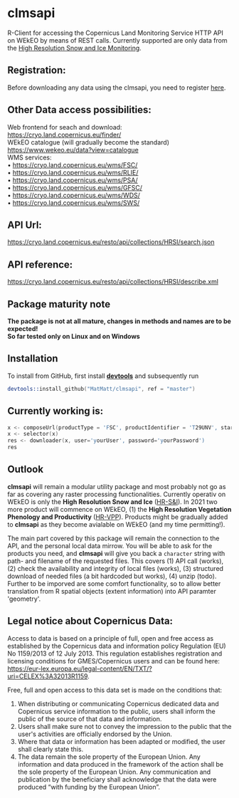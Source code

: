 # clmsapi

R-Client for accessing the Copernicus Land Monitoring Service HTTP API on WEkEO by means of REST calls. Currently supported are only data from the [High Resolution Snow and Ice Monitoring](https://land.copernicus.eu/pan-european/biophysical-parameters/high-resolution-snow-and-ice-monitoring).

## Registration:
Before downloading any data using the clmsapi, you need to register [here](https://cryo.land.copernicus.eu/finder/).

## Other Data access possibilities:
Web frontend for seach and download: https://cryo.land.copernicus.eu/finder/  
WEkEO catalogue (will gradually become the standard) https://www.wekeo.eu/data?view=catalogue  
WMS services:  
•	https://cryo.land.copernicus.eu/wms/FSC/  
•	https://cryo.land.copernicus.eu/wms/RLIE/  
•	https://cryo.land.copernicus.eu/wms/PSA/  
•	https://cryo.land.copernicus.eu/wms/GFSC/  
•	https://cryo.land.copernicus.eu/wms/WDS/  
•	https://cryo.land.copernicus.eu/wms/SWS/  

## API Url: 
https://cryo.land.copernicus.eu/resto/api/collections/HRSI/search.json  

## API reference: 
https://cryo.land.copernicus.eu/resto/api/collections/HRSI/describe.xml

## Package maturity note 
**The package is not at all mature, changes in methods and names are to be expected!**   
**So far tested only on Linux and on Windows**

## Installation
To install from GitHub, first install **[devtools](https://cran.r-project.org/package=devtools)** and subsequently run

```S
devtools::install_github("MatMatt/clmsapi", ref = "master")

```

## Currently working is: 
```S
x <- composeUrl(productType = 'FSC', productIdentifier = 'T29UNV', startDate='2020-07-01', completionDate=Sys.Date())
x <- selector(x)  
res <- downloader(x, user='yourUser', password='yourPassword')  
res  
```

## Outlook
**clmsapi** will remain a modular utility package and most probably not go as far as covering any raster processing functionalities.
Currently operativ on WEkEO is only the **High Resolution Snow and Ice** ([HR-S&I](https://land.copernicus.eu/pan-european/biophysical-parameters/high-resolution-snow-and-ice-monitoring)). In 2021 two more product will commence on WEkEO, (1) the **High Resolution Vegetation Phenology and Productivity** ([HR-VPP](https://land.copernicus.eu/pan-european/biophysical-parameters/high-resolution-vegetation-phenology-and-productivity)). Products might be gradually added to **clmsapi** as they become avialable on WEkEO (and my time permitting!). 

The main part covered by this package will remain the connection to the API, and the personal local data mirrow. You will be able to ask for the products you need, and **clmsapi** will give you back a ```character``` string with path- and filename of the requested files. This covers (1) API call (works), (2) check the availability and integrity of local files (works), (3) structured download of needed files (a bit hardcoded but works), (4) unzip (todo). Further to be imporved are some comfort functionality, so to allow better translation from R spatial objects (extent information) into API paramter 'geometry'. 

## Legal notice about Copernicus Data:
Access to data is based on a principle of full, open and free access as established by the Copernicus data and information policy Regulation (EU) No 1159/2013 of 12 July 2013. This regulation establishes registration and licensing conditions for GMES/Copernicus users and can be found here: https://eur-lex.europa.eu/legal-content/EN/TXT/?uri=CELEX%3A32013R1159.  

Free, full and open access to this data set is made on the conditions that:  
1. When distributing or communicating Copernicus dedicated data and Copernicus service information to the public, users shall inform the public of the source of that data and information.  
2. Users shall make sure not to convey the impression to the public that the user's activities are officially endorsed by the Union.  
3. Where that data or information has been adapted or modified, the user shall clearly state this.  
4. The data remain the sole property of the European Union. Any information and data produced in the framework of the action shall be the sole property of the European Union. Any communication and publication by the beneficiary shall acknowledge that the data were produced “with funding by the European Union”.  

